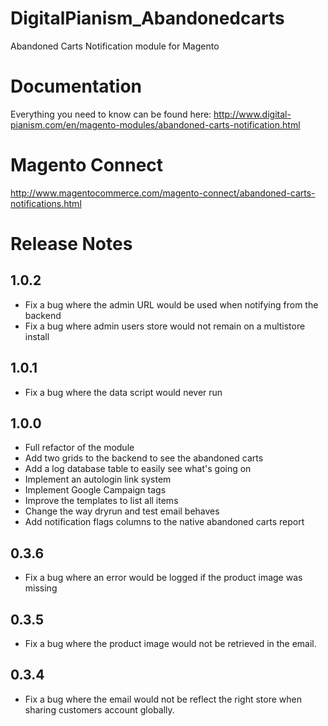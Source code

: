 # DigitalPianism_Abandonedcarts

Abandoned Carts Notification module for Magento

# Documentation

Everything you need to know can be found here: http://www.digital-pianism.com/en/magento-modules/abandoned-carts-notification.html

# Magento Connect

http://www.magentocommerce.com/magento-connect/abandoned-carts-notifications.html

# Release Notes

## 1.0.2
- Fix a bug where the admin URL would be used when notifying from the backend
- Fix a bug where admin users store would not remain on a multistore install

## 1.0.1
- Fix a bug where the data script would never run

## 1.0.0
- Full refactor of the module
- Add two grids to the backend to see the abandoned carts
- Add a log database table to easily see what's going on
- Implement an autologin link system
- Implement Google Campaign tags
- Improve the templates to list all items
- Change the way dryrun and test email behaves
- Add notification flags columns to the native abandoned carts report

## 0.3.6
- Fix a bug where an error would be logged if the product image was missing

## 0.3.5
- Fix a bug where the product image would not be retrieved in the email.

## 0.3.4
- Fix a bug where the email would not be reflect the right store when sharing customers account globally.
